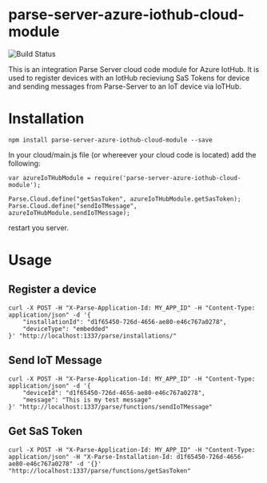 # parse-server-azure-iothub-cloud-module

![Build Status](https://travis-ci.org/AbiliSense/parse-server-azure-iothub-cloud-module.svg?branch=master "Build Status")

This is an integration Parse Server cloud code module for Azure IotHub. It is used to register devices with an IotHub recieviung SaS Tokens for device and sending messages from Parse-Server to an IoT device via IoTHub.

# Installation
```
npm install parse-server-azure-iothub-cloud-module --save
```

In your cloud/main.js file (or whereever your cloud code is located) add the following:
```
var azureIoTHubModule = require('parse-server-azure-iothub-cloud-module');

Parse.Cloud.define("getSasToken", azureIoTHubModule.getSasToken);
Parse.Cloud.define("sendIoTMessage", azureIoTHubModule.sendIoTMessage);
```
restart you server.

# Usage

## Register a device
```
curl -X POST -H "X-Parse-Application-Id: MY_APP_ID" -H "Content-Type: application/json" -d '{
	"installationId": "d1f65450-726d-4656-ae80-e46c767a0278",
	"deviceType": "embedded"
}' "http://localhost:1337/parse/installations/"
```

## Send IoT Message
```
curl -X POST -H "X-Parse-Application-Id: MY_APP_ID" -H "Content-Type: application/json" -d '{
	"deviceId": "d1f65450-726d-4656-ae80-e46c767a0278",
	"message": "This is my test message"
}' "http://localhost:1337/parse/functions/sendIoTMessage"
```

## Get SaS Token
```
curl -X POST -H "X-Parse-Application-Id: MY_APP_ID" -H "Content-Type: application/json" -H "X-Parse-Installation-Id: d1f65450-726d-4656-ae80-e46c767a0278" -d '{}' "http://localhost:1337/parse/functions/getSasToken"
```